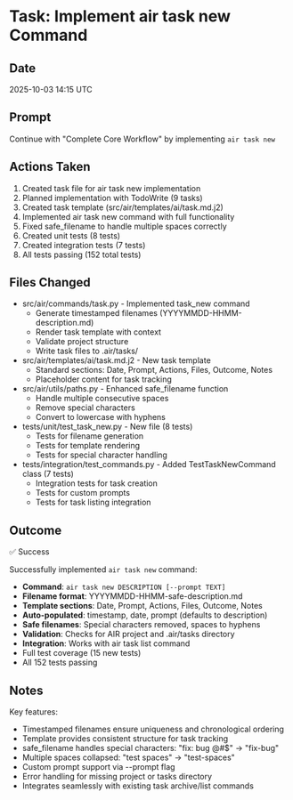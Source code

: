 # Task: Implement air task new Command

## Date
2025-10-03 14:15 UTC

## Prompt
Continue with "Complete Core Workflow" by implementing `air task new`

## Actions Taken
1. Created task file for air task new implementation
2. Planned implementation with TodoWrite (9 tasks)
3. Created task template (src/air/templates/ai/task.md.j2)
4. Implemented air task new command with full functionality
5. Fixed safe_filename to handle multiple spaces correctly
6. Created unit tests (8 tests)
7. Created integration tests (7 tests)
8. All tests passing (152 total tests)

## Files Changed
- src/air/commands/task.py - Implemented task_new command
  - Generate timestamped filenames (YYYYMMDD-HHMM-description.md)
  - Render task template with context
  - Validate project structure
  - Write task files to .air/tasks/
- src/air/templates/ai/task.md.j2 - New task template
  - Standard sections: Date, Prompt, Actions, Files, Outcome, Notes
  - Placeholder content for task tracking
- src/air/utils/paths.py - Enhanced safe_filename function
  - Handle multiple consecutive spaces
  - Remove special characters
  - Convert to lowercase with hyphens
- tests/unit/test_task_new.py - New file (8 tests)
  - Tests for filename generation
  - Tests for template rendering
  - Tests for special character handling
- tests/integration/test_commands.py - Added TestTaskNewCommand class (7 tests)
  - Integration tests for task creation
  - Tests for custom prompts
  - Tests for task listing integration

## Outcome
✅ Success

Successfully implemented `air task new` command:
- **Command**: `air task new DESCRIPTION [--prompt TEXT]`
- **Filename format**: YYYYMMDD-HHMM-safe-description.md
- **Template sections**: Date, Prompt, Actions, Files, Outcome, Notes
- **Auto-populated**: timestamp, date, prompt (defaults to description)
- **Safe filenames**: Special characters removed, spaces to hyphens
- **Validation**: Checks for AIR project and .air/tasks directory
- **Integration**: Works with air task list command
- Full test coverage (15 new tests)
- All 152 tests passing

## Notes
Key features:
- Timestamped filenames ensure uniqueness and chronological ordering
- Template provides consistent structure for task tracking
- safe_filename handles special characters: "fix: bug @#$" → "fix-bug"
- Multiple spaces collapsed: "test   spaces" → "test-spaces"
- Custom prompt support via --prompt flag
- Error handling for missing project or tasks directory
- Integrates seamlessly with existing task archive/list commands
